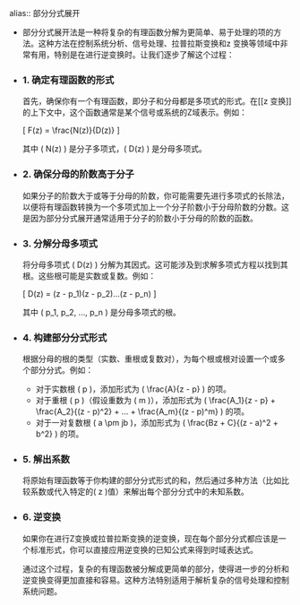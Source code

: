 alias:: 部分分式展开

- 部分分式展开法是一种将复杂的有理函数分解为更简单、易于处理的项的方法。这种方法在控制系统分析、信号处理、拉普拉斯变换和z 变换等领域中非常有用，特别是在进行逆变换时。让我们逐步了解这个过程：
- ### 1. 确定有理函数的形式
  
  首先，确保你有一个有理函数，即分子和分母都是多项式的形式。在[[z 变换]]的上下文中，这个函数通常是某个信号或系统的Z域表示。例如：
  
  \[ F(z) = \frac{N(z)}{D(z)} \]
  
  其中 \( N(z) \) 是分子多项式，\( D(z) \) 是分母多项式。
- ### 2. 确保分母的阶数高于分子
  
  如果分子的阶数大于或等于分母的阶数，你可能需要先进行多项式的长除法，以便将有理函数转换为一个多项式加上一个分子阶数小于分母阶数的分数。这是因为部分分式展开通常适用于分子的阶数小于分母的阶数的函数。
- ### 3. 分解分母多项式
  
  将分母多项式 \( D(z) \) 分解为其因式。这可能涉及到求解多项式方程以找到其根。这些根可能是实数或复数。例如：
  
  \[ D(z) = (z - p_1)(z - p_2)...(z - p_n) \]
  
  其中 \( p_1, p_2, ..., p_n \) 是分母多项式的根。
- ### 4. 构建部分分式形式
  
  根据分母的根的类型（实数、重根或复数对），为每个根或根对设置一个或多个部分分式。例如：
	- 对于实数根 \( p \)，添加形式为 \( \frac{A}{z - p} \) 的项。
	- 对于重根 \( p \)（假设重数为 \( m \)），添加形式为 \( \frac{A_1}{z - p} + \frac{A_2}{(z - p)^2} + ... + \frac{A_m}{(z - p)^m} \) 的项。
	- 对于一对复数根 \( a \pm jb \)，添加形式为 \( \frac{Bz + C}{(z - a)^2 + b^2} \) 的项。
- ### 5. 解出系数
  
  将原始有理函数等于你构建的部分分式形式的和，然后通过多种方法（比如比较系数或代入特定的\( z \)值）来解出每个部分分式中的未知系数。
- ### 6. 逆变换
  
  如果你在进行Z变换或拉普拉斯变换的逆变换，现在每个部分分式都应该是一个标准形式，你可以直接应用逆变换的已知公式来得到时域表达式。
  
  通过这个过程，复杂的有理函数被分解成更简单的部分，使得进一步的分析和逆变换变得更加直接和容易。这种方法特别适用于解析复杂的信号处理和控制系统问题。